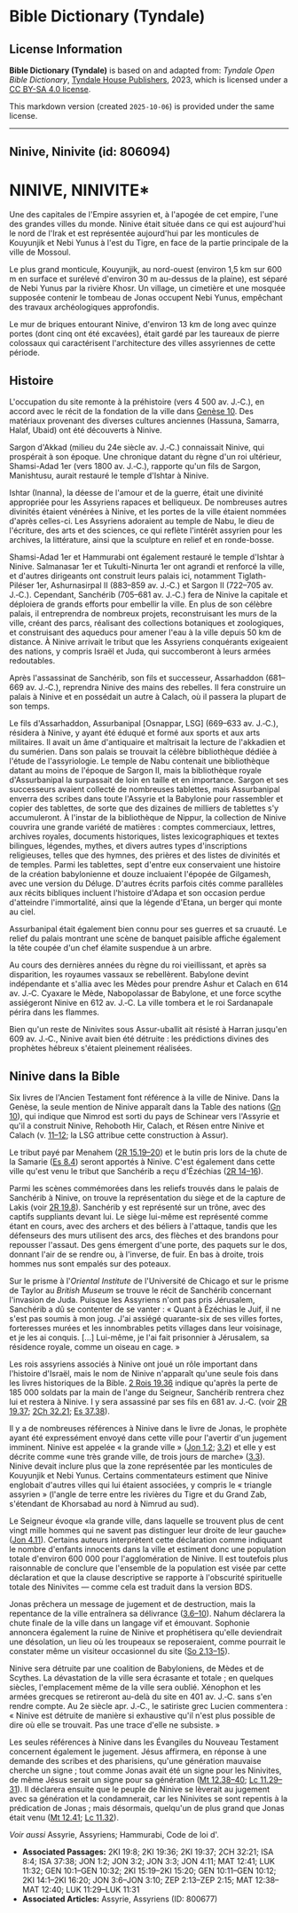 # Bible Dictionary (Tyndale)

## License Information

**Bible Dictionary (Tyndale)** is based on and adapted from: _Tyndale Open Bible Dictionary_, [Tyndale House Publishers](https://tyndaleopenresources.com/), 2023, which is licensed under a [CC BY-SA 4.0 license](https://creativecommons.org/licenses/by-sa/4.0/legalcode.en).

This markdown version (created `2025-10-06`) is provided under the same license.



--------------------------------

## Ninive, Ninivite (id: 806094)

NINIVE, NINIVITE\*
==================

Une des capitales de l'Empire assyrien et, à l'apogée de cet empire, l'une des grandes villes du monde. Ninive était située dans ce qui est aujourd'hui le nord de l'Irak et est représentée aujourd'hui par les monticules de Kouyunjik et Nebi Yunus à l'est du Tigre, en face de la partie principale de la ville de Mossoul.

Le plus grand monticule, Kouyunjik, au nord\-ouest (environ 1,5 km sur 600 m en surface et surélevé d'environ 30 m au\-dessus de la plaine), est séparé de Nebi Yunus par la rivière Khosr. Un village, un cimetière et une mosquée supposée contenir le tombeau de Jonas occupent Nebi Yunus, empêchant des travaux archéologiques approfondis.

Le mur de briques entourant Ninive, d'environ 13 km de long avec quinze portes (dont cinq ont été excavées), était gardé par les taureaux de pierre colossaux qui caractérisent l'architecture des villes assyriennes de cette période.

Histoire
--------

L'occupation du site remonte à la préhistoire (vers 4 500 av. J.‑C.), en accord avec le récit de la fondation de la ville dans [Genèse 10](https://ref.ly/Gen10:1-Gen10:32). Des matériaux provenant des diverses cultures anciennes (Hassuna, Samarra, Halaf, Ubaid) ont été découverts à Ninive.

Sargon d'Akkad (milieu du 24e siècle av. J.‑C.) connaissait Ninive, qui prospérait à son époque. Une chronique datant du règne d'un roi ultérieur, Shamsi\-Adad 1er (vers 1800 av. J.‑C.), rapporte qu'un fils de Sargon, Manishtusu, aurait restauré le temple d'Ishtar à Ninive.

Ishtar (Inanna), la déesse de l'amour et de la guerre, était une divinité appropriée pour les Assyriens rapaces et belliqueux. De nombreuses autres divinités étaient vénérées à Ninive, et les portes de la ville étaient nommées d'après celles\-ci. Les Assyriens adoraient au temple de Nabu, le dieu de l'écriture, des arts et des sciences, ce qui reflète l'intérêt assyrien pour les archives, la littérature, ainsi que la sculpture en relief et en ronde\-bosse.

Shamsi\-Adad 1er et Hammurabi ont également restauré le temple d'Ishtar à Ninive. Salmanasar 1er et Tukulti\-Ninurta 1er ont agrandi et renforcé la ville, et d'autres dirigeants ont construit leurs palais ici, notamment Tiglath\-Piléser 1er, Ashurnasirpal II (883–859 av. J.‑C.) et Sargon II (722–705 av. J.‑C.). Cependant, Sanchérib (705–681 av. J.‑C.) fera de Ninive la capitale et déploiera de grands efforts pour embellir la ville. En plus de son célèbre palais, il entreprendra de nombreux projets, reconstruisant les murs de la ville, créant des parcs, réalisant des collections botaniques et zoologiques, et construisant des aqueducs pour amener l'eau à la ville depuis 50 km de distance. À Ninive arrivait le tribut que les Assyriens conquérants exigeaient des nations, y compris Israël et Juda, qui succomberont à leurs armées redoutables.

Après l'assassinat de Sanchérib, son fils et successeur, Assarhaddon (681–669 av. J.‑C.), reprendra Ninive des mains des rebelles. Il fera construire un palais à Ninive et en possédait un autre à Calach, où il passera la plupart de son temps.

Le fils d'Assarhaddon, Assurbanipal \[Osnappar, LSG] (669–633 av. J.‑C.), résidera à Ninive, y ayant été éduqué et formé aux sports et aux arts militaires. Il avait un âme d'antiquaire et maîtrisait la lecture de l'akkadien et du sumérien. Dans son palais se trouvait la célèbre bibliothèque dédiée à l'étude de l'assyriologie. Le temple de Nabu contenait une bibliothèque datant au moins de l'époque de Sargon II, mais la bibliothèque royale d'Assurbanipal la surpassait de loin en taille et en importance. Sargon et ses successeurs avaient collecté de nombreuses tablettes, mais Assurbanipal enverra des scribes dans toute l'Assyrie et la Babylonie pour rassembler et copier des tablettes, de sorte que des dizaines de milliers de tablettes s'y accumuleront. À l'instar de la bibliothèque de Nippur, la collection de Ninive couvrira une grande variété de matières : comptes commerciaux, lettres, archives royales, documents historiques, listes lexicographiques et textes bilingues, légendes, mythes, et divers autres types d'inscriptions religieuses, telles que des hymnes, des prières et des listes de divinités et de temples. Parmi les tablettes, sept d'entre eux conservaient une histoire de la création babylonienne et douze incluaient l'épopée de Gilgamesh, avec une version du Déluge. D'autres écrits parfois cités comme parallèles aux récits bibliques incluent l'histoire d'Adapa et son occasion perdue d'atteindre l'immortalité, ainsi que la légende d'Etana, un berger qui monte au ciel.

Assurbanipal était également bien connu pour ses guerres et sa cruauté. Le relief du palais montrant une scène de banquet paisible affiche également la tête coupée d'un chef élamite suspendue à un arbre.

Au cours des dernières années du règne du roi vieillissant, et après sa disparition, les royaumes vassaux se rebellèrent. Babylone devint indépendante et s'allia avec les Mèdes pour prendre Ashur et Calach en 614 av. J.‑C. Cyaxare le Mède, Nabopolassar de Babylone, et une force scythe assiégeront Ninive en 612 av. J.‑C. La ville tombera et le roi Sardanapale périra dans les flammes.

Bien qu'un reste de Ninivites sous Assur\-uballit ait résisté à Harran jusqu'en 609 av. J.‑C., Ninive avait bien été détruite : les prédictions divines des prophètes hébreux s'étaient pleinement réalisées.

Ninive dans la Bible
--------------------

Six livres de l'Ancien Testament font référence à la ville de Ninive. Dans la Genèse, la seule mention de Ninive apparaît dans la Table des nations ([Gn 10](https://ref.ly/Gen10:1-Gen10:32)), qui indique que Nimrod est sorti du pays de Schinear vers l'Assyrie et qu'il a construit Ninive, Rehoboth Hir, Calach, et Résen entre Ninive et Calach (v. [11–12](https://ref.ly/Gen10:11-Gen10:12); la LSG attribue cette construction à Assur).

Le tribut payé par Menahem ([2R 15\.19–20](https://ref.ly/2Kgs15:19-2Kgs15:20)) et le butin pris lors de la chute de la Samarie ([Es 8\.4](https://ref.ly/Isa8:4)) seront apportés à Ninive. C'est également dans cette ville qu'est venu le tribut que Sanchérib a reçu d'Ézéchias ([2R 14–16](https://ref.ly/2Kgs14:1-2Kgs16:20)).

Parmi les scènes commémorées dans les reliefs trouvés dans le palais de Sanchérib à Ninive, on trouve la représentation du siège et de la capture de Lakis (voir [2R 19\.8](https://ref.ly/2Kgs19:8)). Sanchérib y est représenté sur un trône, avec des captifs suppliants devant lui. Le siège lui\-même est représenté comme étant en cours, avec des archers et des béliers à l'attaque, tandis que les défenseurs des murs utilisent des arcs, des flèches et des brandons pour repousser l'assaut. Des gens émergent d'une porte, des paquets sur le dos, donnant l'air de se rendre ou, à l'inverse, de fuir. En bas à droite, trois hommes nus sont empalés sur des poteaux.

Sur le prisme à l'*Oriental Institute* de l'Université de Chicago et sur le prisme de Taylor au *British Museum* se trouve le récit de Sanchérib concernant l'invasion de Juda. Puisque les Assyriens n'ont pas pris Jérusalem, Sanchérib a dû se contenter de se vanter : « Quant à Ézéchias le Juif, il ne s'est pas soumis à mon joug. J'ai assiégé quarante\-six de ses villes fortes, forteresses murées et les innombrables petits villages dans leur voisinage, et je les ai conquis. \[...] Lui\-même, je l'ai fait prisonnier à Jérusalem, sa résidence royale, comme un oiseau en cage. »

Les rois assyriens associés à Ninive ont joué un rôle important dans l'histoire d'Israël, mais le nom de Ninive n'apparaît qu'une seule fois dans les livres historiques de la Bible. [2 Rois 19\.36](https://ref.ly/2Kgs19:36) indique qu'après la perte de 185 000 soldats par la main de l'ange du Seigneur, Sanchérib rentrera chez lui et restera à Ninive. I y sera assassiné par ses fils en 681 av. J.‑C. (voir [2R 19\.37](https://ref.ly/2Kgs19:37); [2Ch 32\.21](https://ref.ly/2Chr32:21); [Es 37\.38](https://ref.ly/Isa37:38)).

Il y a de nombreuses références à Ninive dans le livre de Jonas, le prophète ayant été expressément envoyé dans cette ville pour l'avertir d'un jugement imminent. Ninive est appelée « la grande ville » ([Jon 1\.2](https://ref.ly/Jonah1:2); [3\.2](https://ref.ly/Jonah3:2)) et elle y est décrite comme «une très grande ville, de trois jours de marche» ([3\.3](https://ref.ly/Jonah3:3)). Ninive devait inclure plus que la zone représentée par les monticules de Kouyunjik et Nebi Yunus. Certains commentateurs estiment que Ninive englobait d'autres villes qui lui étaient associées, y compris le « triangle assyrien » (l'angle de terre entre les rivières du Tigre et du Grand Zab, s'étendant de Khorsabad au nord à Nimrud au sud).

Le Seigneur évoque «la grande ville, dans laquelle se trouvent plus de cent vingt mille hommes qui ne savent pas distinguer leur droite de leur gauche» ([Jon 4\.11](https://ref.ly/Jonah4:11)). Certains auteurs interprètent cette déclaration comme indiquant le nombre d'enfants innocents dans la ville et estiment donc une population totale d'environ 600 000 pour l'agglomération de Ninive. Il est toutefois plus raisonnable de conclure que l'ensemble de la population est visée par cette déclaration et que la clause descriptive se rapporte à l'obscurité spirituelle totale des Ninivites — comme cela est traduit dans la version BDS.

Jonas prêchera un message de jugement et de destruction, mais la repentance de la ville entraînera sa délivrance ([3\.6–10](https://ref.ly/Jonah3:6-Jonah3:10)). Nahum déclarera la chute finale de la ville dans un langage vif et émouvant. Sophonie annoncera également la ruine de Ninive et prophétisera qu'elle deviendrait une désolation, un lieu où les troupeaux se reposeraient, comme pourrait le constater même un visiteur occasionnel du site ([So 2\.13–15](https://ref.ly/Zeph2:13-Zeph2:15)).

Ninive sera détruite par une coalition de Babyloniens, de Mèdes et de Scythes. La dévastation de la ville sera écrasante et totale ; en quelques siècles, l'emplacement même de la ville sera oublié. Xénophon et les armées grecques se retireront au\-delà du site en 401 av. J.‑C. sans s'en rendre compte. Au 2e siècle apr. J.‑C., le satiriste grec Lucien commentera : « Ninive est détruite de manière si exhaustive qu'il n'est plus possible de dire où elle se trouvait. Pas une trace d'elle ne subsiste. »

Les seules références à Ninive dans les Évangiles du Nouveau Testament concernent également le jugement. Jésus affirmera, en réponse à une demande des scribes et des pharisiens, qu'une génération mauvaise cherche un signe ; tout comme Jonas avait été un signe pour les Ninivites, de même Jésus serait un signe pour sa génération ([Mt 12\.38–40](https://ref.ly/Matt12:38-Matt12:40); [Lc 11\.29–31](https://ref.ly/Luke11:29-Luke11:31)). Il déclarera ensuite que le peuple de Ninive se lèverait au jugement avec sa génération et la condamnerait, car les Ninivites se sont repentis à la prédication de Jonas ; mais désormais, quelqu'un de plus grand que Jonas était venu ([Mt 12\.41](https://ref.ly/Matt12:41); [Lc 11\.32](https://ref.ly/Luke11:32)).

*Voir aussi* Assyrie, Assyriens; Hammurabi, Code de loi d'.

* **Associated Passages:** 2KI 19:8; 2KI 19:36; 2KI 19:37; 2CH 32:21; ISA 8:4; ISA 37:38; JON 1:2; JON 3:2; JON 3:3; JON 4:11; MAT 12:41; LUK 11:32; GEN 10:1–GEN 10:32; 2KI 15:19–2KI 15:20; GEN 10:11–GEN 10:12; 2KI 14:1–2KI 16:20; JON 3:6–JON 3:10; ZEP 2:13–ZEP 2:15; MAT 12:38–MAT 12:40; LUK 11:29–LUK 11:31
* **Associated Articles:** Assyrie, Assyriens (ID: 800677)

